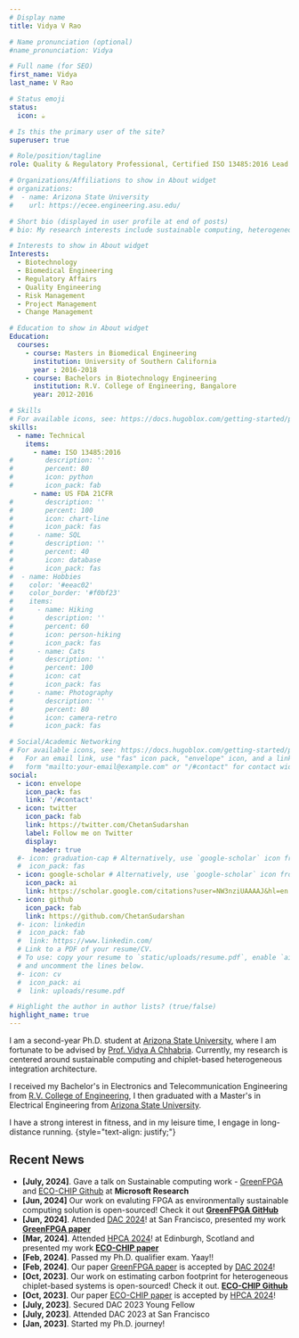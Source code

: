 ```yaml
---
# Display name
title: Vidya V Rao

# Name pronunciation (optional)
#name_pronunciation: Vidya

# Full name (for SEO)
first_name: Vidya
last_name: V Rao

# Status emoji
status:
  icon: ☕️

# Is this the primary user of the site?
superuser: true

# Role/position/tagline
role: Quality & Regulatory Professional, Certified ISO 13485:2016 Lead Auditor

# Organizations/Affiliations to show in About widget
# organizations:
#  - name: Arizona State University
#    url: https://ecee.engineering.asu.edu/

# Short bio (displayed in user profile at end of posts)
# bio: My research interests include sustainable computing, heterogeneous integration, chiplets, and computer architecture

# Interests to show in About widget
Interests:
  - Biotechnology 
  - Biomedical Engineering
  - Regulatory Affairs
  - Quality Engineering
  - Risk Management
  - Project Management
  - Change Management

# Education to show in About widget
Education:
  courses:
    - course: Masters in Biomedical Engineering
      institution: University of Southern California
      year : 2016-2018
    - course: Bachelors in Biotechnology Engineering
      institution: R.V. College of Engineering, Bangalore
      year: 2012-2016

# Skills
# For available icons, see: https://docs.hugoblox.com/getting-started/page-builder/#icons
skills:
  - name: Technical
    items:
      - name: ISO 13485:2016
#        description: ''
#        percent: 80
#        icon: python
#        icon_pack: fab
      - name: US FDA 21CFR
#        description: ''
#        percent: 100
#        icon: chart-line
#        icon_pack: fas
#      - name: SQL
#        description: ''
#        percent: 40
#        icon: database
#        icon_pack: fas
#  - name: Hobbies
#    color: '#eeac02'
#    color_border: '#f0bf23'
#    items:
#      - name: Hiking
#        description: ''
#        percent: 60
#        icon: person-hiking
#        icon_pack: fas
#      - name: Cats
#        description: ''
#        percent: 100
#        icon: cat
#        icon_pack: fas
#      - name: Photography
#        description: ''
#        percent: 80
#        icon: camera-retro
#        icon_pack: fas

# Social/Academic Networking
# For available icons, see: https://docs.hugoblox.com/getting-started/page-builder/#icons
#   For an email link, use "fas" icon pack, "envelope" icon, and a link in the
#   form "mailto:your-email@example.com" or "/#contact" for contact widget.
social:
  - icon: envelope
    icon_pack: fas
    link: '/#contact'
  - icon: twitter
    icon_pack: fab
    link: https://twitter.com/ChetanSudarshan
    label: Follow me on Twitter
    display:
      header: true
  #- icon: graduation-cap # Alternatively, use `google-scholar` icon from `ai` icon pack
  #  icon_pack: fas
  - icon: google-scholar # Alternatively, use `google-scholar` icon from `ai` icon pack
    icon_pack: ai
    link: https://scholar.google.com/citations?user=NW3nziUAAAAJ&hl=en
  - icon: github
    icon_pack: fab
    link: https://github.com/ChetanSudarshan
  #- icon: linkedin
  #  icon_pack: fab
  #  link: https://www.linkedin.com/
  # Link to a PDF of your resume/CV.
  # To use: copy your resume to `static/uploads/resume.pdf`, enable `ai` icons in `params.yaml`,
  # and uncomment the lines below.
  #- icon: cv
  #  icon_pack: ai
  #  link: uploads/resume.pdf

# Highlight the author in author lists? (true/false)
highlight_name: true
---
```


I am a second-year Ph.D. student at [Arizona State University](https://ecee.engineering.asu.edu/), where I am fortunate to be advised by [Prof. Vidya A Chhabria](https://faculty.engineering.asu.edu/vidyachhabria/). Currently, my research is centered around sustainable computing and chiplet-based heterogeneous integration architecture.

I received my Bachelor's in Electronics and Telecommunication Engineering from [R.V. College of Engineering](https://www.rvce.edu.in/), I then graduated with a Master's in Electrical Engineering from [Arizona State University](https://ecee.engineering.asu.edu/). 

I have a strong interest in fitness, and in my leisure time, I engage in long-distance running. 
{style="text-align: justify;"}

## <i class="fa fa-fw fa-rss "></i> Recent News ##

<ul style="width: auto; height: 300px; overflow: auto">
  <li> <b>[July, 2024]</b>. Gave a talk on Sustainable computing work - <a href="https://github.com/ASU-VDA-Lab/GreenFPGA">GreenFPGA</a> and <a href="https://github.com/ASU-VDA-Lab/ECO-CHIP/tree/main">ECO-CHIP Github</a> at <b>Microsoft Research</b> </li>
  
  <li> <b>[Jun, 2024]</b> Our work on evaluting FPGA as environmentally sustainable computing solution is open-sourced! Check it out <b><a href="https://github.com/ASU-VDA-Lab/GreenFPGA">GreenFPGA GitHub</a></b> </li>

  <li> <b>[Jun, 2024]</b>. Attended <a href="https://www.dac.com/">DAC 2024</a>! at San Francisco, presented my work <b><a href="https://arxiv.org/abs/2311.12396">GreenFPGA paper</a></b> </li>
 
  <li> <b>[Mar, 2024]</b>. Attended <a href="https://www.computer.org/csdl/proceedings/hpca/2024/1VOAw53AeT6">HPCA 2024</a>! at Edinburgh, Scotland and presented my work <b><a href="https://arxiv.org/abs/2306.09434">ECO-CHIP paper</a></b> </li>

  <li> <b>[Feb, 2024]</b>. Passed my Ph.D. qualifier exam. Yaay!! </li>

  <li> <b>[Feb, 2024]</b>. Our paper <a href="https://arxiv.org/abs/2311.12396">GreenFPGA paper</a> is accepted by <a href="https://www.dac.com/">DAC 2024</a>! </li>
  
  <li> <b>[Oct, 2023]</b>. Our work on estimating carbon footprint for heterogeneous chiplet-based systems is open-sourced! 
  Check it out. <b><a href="https://github.com/ASU-VDA-Lab/ECO-CHIP/tree/main">ECO-CHIP Github</a></b>  </li>
  
  <li> <b>[Oct, 2023]</b>. Our paper <a href="https://arxiv.org/abs/2306.09434">ECO-CHIP paper</a> is accepted by <a href="https://www.computer.org/csdl/proceedings/hpca/2024/1VOAw53AeT6">HPCA 2024</a>! </li>
  
  <li> <b>[July, 2023]</b>. Secured DAC 2023 Young Fellow </li>

  <li> <b>[July, 2023]</b>. Attended DAC 2023 at San Francisco</li>
  
  <li> <b>[Jan, 2023]</b>. Started my Ph.D. journey!</li>
  
</ul>



<script type='text/javascript' id='mapmyvisitors' src='https://mapmyvisitors.com/map.js?cl=ffffff&w=450&t=n&d=7LPMKBvOIR5LYlN7CGtXpjN81mj-6QodVwwMjsE2ASE&co=00b5fe&cmo=fea500'></script>
